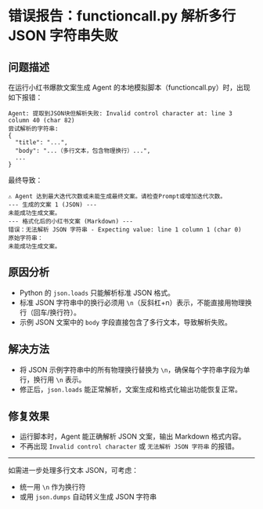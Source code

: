 # 错误报告：functioncall.py 解析多行 JSON 字符串失败

## 问题描述
在运行小红书爆款文案生成 Agent 的本地模拟脚本（functioncall.py）时，出现如下报错：

```
Agent: 提取到JSON块但解析失败: Invalid control character at: line 3 column 40 (char 82)
尝试解析的字符串:
{
  "title": "...",
  "body": "...（多行文本，包含物理换行）...",
  ...
}
```
最终导致：
```
⚠️ Agent 达到最大迭代次数或未能生成最终文案。请检查Prompt或增加迭代次数。
--- 生成的文案 1 (JSON) ---
未能成功生成文案。
--- 格式化后的小红书文案 (Markdown) ---
错误：无法解析 JSON 字符串 - Expecting value: line 1 column 1 (char 0)
原始字符串：
未能成功生成文案。
```

## 原因分析
- Python 的 `json.loads` 只能解析标准 JSON 格式。
- 标准 JSON 字符串中的换行必须用 `\n`（反斜杠+n）表示，不能直接用物理换行（回车/换行符）。
- 示例 JSON 文案中的 `body` 字段直接包含了多行文本，导致解析失败。

## 解决方法
- 将 JSON 示例字符串中的所有物理换行替换为 `\n`，确保每个字符串字段为单行，换行用 `\n` 表示。
- 修正后，`json.loads` 能正常解析，文案生成和格式化输出功能恢复正常。

## 修复效果
- 运行脚本时，Agent 能正确解析 JSON 文案，输出 Markdown 格式内容。
- 不再出现 `Invalid control character` 或 `无法解析 JSON 字符串` 的报错。

---
如需进一步处理多行文本 JSON，可考虑：
- 统一用 `\n` 作为换行符
- 或用 `json.dumps` 自动转义生成 JSON 字符串 